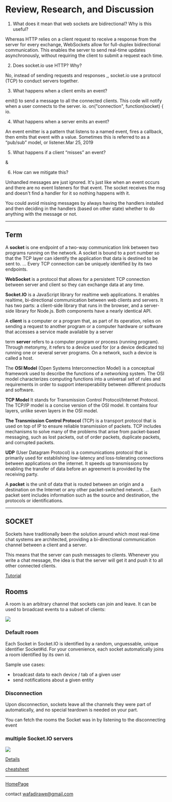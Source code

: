 # Review, Research, and Discussion

1. What does it mean that web sockets are bidirectional? Why is this useful?

Whereas HTTP relies on a client request to receive a response from the server for every exchange, WebSockets allow for full-duplex bidirectional communication. This enables the server to send real-time updates asynchronously, without requiring the client to submit a request each time.


2. Does socket.io use HTTP? Why?

No, instead of sending requests and responses ,, socket.io use a protocol (TCP) to conduct servers together.

3. What happens when a client emits an event?


emit() to send a message to all the connected clients. This code will notify when a user connects to the server. io. on("connection", function(socket) { io.


4. What happens when a server emits an event?

An event emitter is a pattern that listens to a named event, fires a callback, then emits that event with a value. Sometimes this is referred to as a “pub/sub” model, or listener.Mar 25, 2019

5. What happens if a client “misses” an event?

 &

6. How can we mitigate this?

Unhandled messages are just ignored. It's just like when an event occurs and there are no event listeners for that event. The socket receives the msg and doesn't find a handler for it so nothing happens with it.

You could avoid missing messages by always having the handlers installed and then deciding in the handlers (based on other state) whether to do anything with the message or not.


***

## Term

A **socket** is one endpoint of a two-way communication link between two programs running on the network. A socket is bound to a port number so that the TCP layer can identify the application that data is destined to be sent to. ... Every TCP connection can be uniquely identified by its two endpoints.

**WebSocket** is a protocol that allows for a persistent TCP connection between server and client so they can exchange data at any time.

**Socket.IO** is a JavaScript library for realtime web applications. It enables realtime, bi-directional communication between web clients and servers. It has two parts: a client-side library that runs in the browser, and a server-side library for Node.js. Both components have a nearly identical API.

A **client** is a computer or a program that, as part of its operation, relies on sending a request to another program or a computer hardware or software that accesses a service made available by a server 

term **server** refers to a computer program or process (running program). Through metonymy, it refers to a device used for (or a device dedicated to) running one or several server programs. On a network, such a device is called a host.

The **OSI Model** (Open Systems Interconnection Model) is a conceptual framework used to describe the functions of a networking system. The OSI model characterizes computing functions into a universal set of rules and requirements in order to support interoperability between different products and software.

**TCP Model**
It stands for Transmission Control Protocol/Internet Protocol. The TCP/IP model is a concise version of the OSI model. It contains four layers, unlike seven layers in the OSI model.

**The Transmission Control Protocol** (TCP) is a transport protocol that is used on top of IP to ensure reliable transmission of packets. TCP includes mechanisms to solve many of the problems that arise from packet-based messaging, such as lost packets, out of order packets, duplicate packets, and corrupted packets.

**UDP** (User Datagram Protocol) is a communications protocol that is primarily used for establishing low-latency and loss-tolerating connections between applications on the internet. It speeds up transmissions by enabling the transfer of data before an agreement is provided by the receiving party.

A **packet** is the unit of data that is routed between an origin and a destination on the Internet or any other packet-switched network. ... Each packet sent includes information such as the source and destination, the protocols or identifications.


***

## SOCKET

Sockets have traditionally been the solution around which most real-time chat systems are architected, providing a bi-directional communication channel between a client and a server.

This means that the server can push messages to clients. Whenever you write a chat message, the idea is that the server will get it and push it to all other connected clients.


[Tutorial](https://socket.io/get-started/chat/)

## Rooms

A room is an arbitrary channel that sockets can join and leave. It can be used to broadcast events to a subset of clients:

![](https://socket.io/images/rooms.png)


### Default room

Each Socket in Socket.IO is identified by a random, unguessable, unique identifier Socket#id. For your convenience, each socket automatically joins a room identified by its own id.

Sample use cases:

- broadcast data to each device / tab of a given user
- send notifications about a given entity


### Disconnection

Upon disconnection, sockets leave all the channels they were part of automatically, and no special teardown is needed on your part.

You can fetch the rooms the Socket was in by listening to the disconnecting event

### multiple Socket.IO servers

![](https://socket.io/images/rooms-redis.png)

[Details](https://socket.io/docs/v3/rooms/index.html)

[cheatsheet](https://socket.io/docs/v3/emit-cheatsheet/index.html)

***


[HomePage](https://wafaankoush99.github.io/Reading-Notes/READMEcode401.html)  


contact wafadirawe@gmail.com